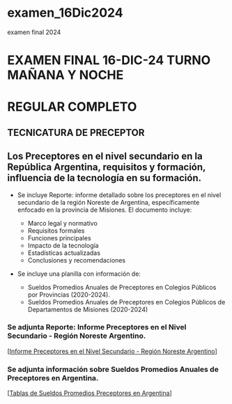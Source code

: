# examen_16Dic2024
examen final 2024
   # EXAMEN FINAL 16-DIC-24 TURNO MAÑANA Y NOCHE
   # REGULAR COMPLETO
   ## TECNICATURA DE PRECEPTOR
   
   ## Los Preceptores en el nivel secundario en la República Argentina, requisitos y formación, influencia de la tecnología en su formación.

   * Se incluye Reporte: informe detallado sobre los preceptores en el nivel secundario de la región Noreste de Argentina, específicamente enfocado en la provincia de Misiones. El documento incluye:
     - Marco legal y normativo
     - Requisitos formales
     - Funciones principales
     - Impacto de la tecnología
     - Estadísticas actualizadas
     - Conclusiones y recomendaciones
   
   * Se incluye una planilla con información de:
     - Sueldos Promedios Anuales de Preceptores en Colegios Públicos por Provincias (2020-2024).
     - Sueldos Promedios Anuales de Preceptores en Colegios Públicos de Departamentos de Misiones (2020-2024)
   
   ### Se adjunta Reporte: Informe Preceptores en el Nivel Secundario - Región Noreste Argentino.
   [[Informe Preceptores en el Nivel Secundario - Región Noreste Argentino](https://docs.google.com/document/d/1UfllfK49h7Fb547db4hkY0ltsTZceZBzSI8ObYQg2Ew/edit?tab=t.0)]
   
   ### Se adjunta información sobre Sueldos Promedios Anuales de Preceptores en Argentina.
   [[Tablas de Sueldos Promedios Preceptores en Argentina](https://docs.google.com/spreadsheets/d/1QyyZZJrid_gy-UFFF4C2UbJ93wapONgZw9Q2hcpDvAU/edit?gid=0#gid=0)]
